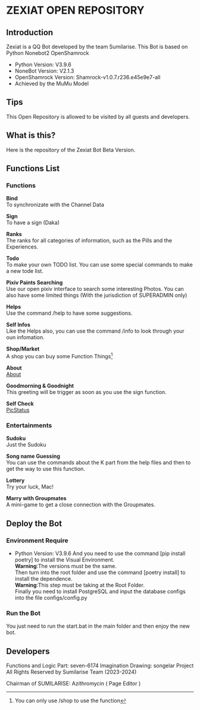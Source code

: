 # ZEXIAT OPEN REPOSITORY
## Introduction
Zexiat is a QQ Bot developed by the team Sumilarise.
This Bot is based on Python Nonebot2 OpenShamrock
+ Python Version: V3.9.6
+ NoneBot Version: V2.1.3
+ OpenShamrock Version: Shamrock-v1.0.7.r236.e45e9e7-all
+ Achieved by the MuMu Model

## Tips
This Open Repository is allowed to be visited by all guests and developers.

## What is this?
Here is the repository of the Zexiat Bot Beta Version.

## Functions List
### Functions
**Bind**  
To synchronizate with the Channel Data

**Sign**  
To have a sign (Daka)

**Ranks**  
The ranks for all categories of information, such as the Pills and the Experiences.

**Todo**  
To make your own TODO list.
You can use some special commands to make a new tode list.

**Pixiv Paints Searching**  
Use our open pixiv interface to search some interesting Photos.
You can also have some limited things (With the jurisdiction of SUPERADMIN only)

**Helps**  
Use the command /help to have some suggestions.

**Self Infos**  
Like the Helps also, you can use the command /info to look through your oun infomation.

**Shop/Market**  
A shop you can buy some Function Things[^Tip:Shop]
[^Tip:Shop]:You can only use /shop to use the function

**About**  
[About](https://github.com/TeamSumilarise/Zexiat_Open_Repository/about.md)

**Goodmorning & Goodnight**  
This greeting will be trigger as soon as you use the sign function.

**Self Check**  
[PicStatus]()

### Entertainments
**Sudoku**  
Just the Sudoku

**Song name Guessing**  
You can use the commands about the K part from the help files and then to get the way to use this function.

**Lottery**  
Try your luck, Mac!

**Marry with Groupmates**  
A mini-game to get a close connection with the Groupmates.

## Deploy the Bot
### Environment Require
+ Python Version: V3.9.6
And you need to use the command [pip install poetry] to install the Visual Environment.  
**Warning**:The versions must be the same.  
Then turn into the root folder and use the command [poetry install] to install the dependence.  
**Warning**:This step must be taking at the Root Folder.  
Finally you need to install PostgreSQL and input the database configs into the file configs/config.py  

### Run the Bot
You just need to run the start.bat in the main folder and then enjoy the new bot.  

## Developers
Functions and Logic Part: seven-6174
Imagination Drawing: songelar
Project All Rights Reserved by Sumilarise Team (2023-2024)

Chairman of SUMILARISE: Azithromycin ( Page Editor )
